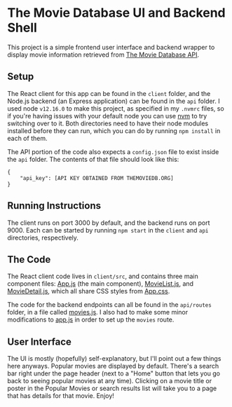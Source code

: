 # The Movie Database UI and Backend Shell

This project is a simple frontend user interface and backend wrapper to display movie information retrieved from [The Movie Database API](https://www.themoviedb.org/settings/api).

## Setup

The React client for this app can be found in the `client` folder, and the Node.js backend (an Express application) can be found in the `api` folder.  I used node `v12.16.0` to make this project, as specified in my `.nvmrc` files, so if you're having issues with your default node you can use [nvm](https://github.com/nvm-sh/nvm) to try switching over to it. Both directories need to have their node modules installed before they can run, which you can do by running `npm install` in each of them.

The API portion of the code also expects a `config.json` file to exist inside the `api` folder.  The contents of that file should look like this:

```
{
    "api_key": [API KEY OBTAINED FROM THEMOVIEDB.ORG]
}
```

## Running Instructions

The client runs on port 3000 by default, and the backend runs on port 9000.  Each can be started by running `npm start` in the `client` and `api` directories, respectively.

## The Code

The React client code lives in `client/src`, and contains three main component files: [App.js](client/src/App.js) (the main component), [MovieList.js](client/src/MovieList.js), and [MovieDetail.js](client/src/MovieDetail.js), which all share CSS styles from [App.css](client/src/App.css).

The code for the backend endpoints can all be found in the `api/routes` folder, in a file called [movies.js](api/routes/movies.js).  I also had to make some minor modifications to [app.js](api/app.js) in order to set up the `movies` route.

## User Interface

The UI is mostly (hopefully) self-explanatory, but I'll point out a few things here anyways. Popular movies are displayed by default. There's a search bar right under the page header (next to a "Home" button that lets you go back to seeing popular movies at any time). Clicking on a movie title or poster in the Popular Movies or search results list will take you to a page that has details for that movie.  Enjoy!